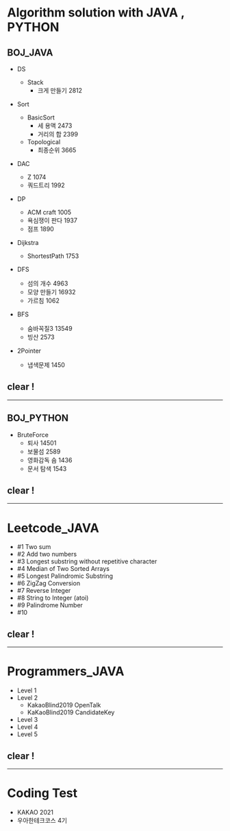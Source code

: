 # Algorithm solution with JAVA , PYTHON
              
## BOJ_JAVA

- DS
   - Stack
      - 크게 만들기 2812
- Sort
   - BasicSort
       - 세 용액 2473 
       - 거리의 합 2399
   - Topological
       - 최종순위 3665
       
       
- DAC
   - Z 1074
   - 쿼드트리 1992
   
- DP
   - ACM craft 1005
   - 욕심쟁이 판다 1937
   - 점프 1890
   
- Dijkstra
   - ShortestPath 1753

- DFS
   - 섬의 개수 4963
   - 모양 만들기 16932
   - 가르침 1062

- BFS
   - 숨바꼭질3 13549
   - 빙산 2573
   
- 2Pointer
   - 냅색문제 1450

## clear !


------------------

## BOJ_PYTHON

- BruteForce
   - 퇴사 14501
   - 보물섬 2589
   - 영화감독 숌 1436
   - 문서 탐색 1543

## clear !

------------------

# Leetcode_JAVA

- #1 Two sum
- #2 Add two numbers
- #3 Longest substring without repetitive character
- #4 Median of Two Sorted Arrays
- #5 Longest Palindromic Substring 
- #6 ZigZag Conversion
- #7 Reverse Integer
- #8 String to Integer (atoi)
- #9 Palindrome Number
- #10


## clear !

------------------
# Programmers_JAVA

- Level 1
- Level 2
  - KakaoBlind2019 OpenTalk
  - KaKaoBlind2019 CandidateKey
- Level 3
- Level 4
- Level 5


## clear !

------------------

# Coding Test

- KAKAO 2021
- 우아한테크코스 4기

